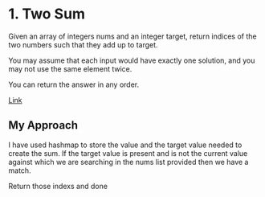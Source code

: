# 1. Two Sum

Given an array of integers nums and an integer target, return indices of the two numbers such that they add up to target.

You may assume that each input would have exactly one solution, and you may not use the same element twice.

You can return the answer in any order.

[Link](https://leetcode.com/problems/two-sum/)

## My Approach

I have used hashmap to store the value and the target value needed to create the sum. If the target value is present and is not the current value against which we are searching in the nums list provided then we have a match.

Return those indexs and done